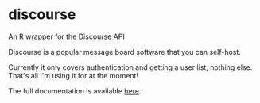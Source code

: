 # discourse
An R wrapper for the Discourse API 

Discourse is a popular message board software that you can self-host.

Currently it only covers authentication and getting a user list, nothing else. That's all I'm using it for at the moment!

The full documentation is available [here](https://docs.discourse.org/).
